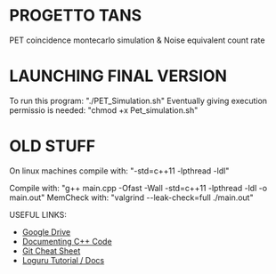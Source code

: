 # PROGETTO TANS
PET coincidence montecarlo simulation &amp; Noise equivalent count rate

# LAUNCHING FINAL VERSION
To run this program: "./PET_Simulation.sh"
Eventually giving execution permissio is needed: "chmod +x Pet_simulation.sh"

# OLD STUFF
On linux machines compile with: "-std=c++11 -lpthread -ldl"

Compile with: "g++ main.cpp -Ofast -Wall -std=c++11 -lpthread -ldl -o main.out"
MemCheck with: "valgrind --leak-check=full ./main.out"

USEFUL LINKS:
- [Google Drive](https://drive.google.com/drive/folders/1m8ONPoM2dPx7YI6fm9ofpN-zCyjHsrCF?usp=sharing)
- [Documenting C++ Code](https://developer.lsst.io/cpp/api-docs.html)
- [Git Cheat Sheet](https://rogerdudler.github.io/git-guide/)
- [Loguru Tutorial / Docs](https://emilk.github.io/loguru/index.html) 
